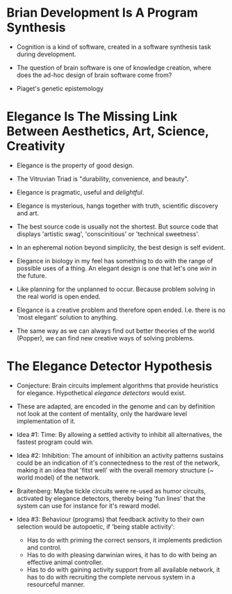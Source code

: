 # Brian Development Is A Program Synthesis

- Cognition is a kind of software, created in a software synthesis task during development. 

- The question of brain software is one of knowledge creation, where does the ad-hoc design of brain software come from? 
- Piaget's genetic epistemology

# Elegance Is The Missing Link Between Aesthetics, Art, Science, Creativity

- Elegance is the property of good design. 
- The Vitruvian Triad is "durability, convenience, and beauty".
- Elegance is pragmatic, useful and *delightful*. 
- Elegance is mysterious, hangs together with truth, scientific discovery and art. 
- The best source code is usually not the shortest. But source code that displays 'artistic swag', 'conscinitious' or 'technical sweetness'. 

- In an epheremal notion beyond simplicity, the best design is self evident.

- Elegance in biology in my feel has something to do with the range of possible uses of a thing. An elegant design is one that let's one 
  *win* in the future. 
- Like planning for the unplanned to occur. Because problem solving in the real world is open ended. 

- Elegance is a creative problem and therefore open ended. I.e. there is no 'most elegant' solution to anything.
- The same way as we can always find out better theories of the world (Popper), we can find new creative ways of solving problems. 

# The Elegance Detector Hypothesis

- Conjecture: Brain circuits implement algorithms that provide heuristics for elegance. Hypothetical *elegance detectors* would exist.
- These are adapted, are encoded in the genome and can by definition not look at the content of mentality, only the hardware level implementation of it. 
- Idea #1: Time: By allowing a settled activity to inhibit all alternatives, the fastest program could win.
- Idea #2: Inhibition: The amount of inhibition an activity patterns sustains could be an indication of it's connectedness to the rest of the network, 
  making it an idea that 'fitst well' with the overall memory structure (~ world model) of the network.

- Braitenberg: Maybe tickle circuits were re-used as humor circuits, activated by elegance detectors, thereby being 'fun lines' that 
  the system can use for instance for it's reward model.

- Idea #3: Behaviour (programs) that feedback activity to their own selection would be autopoetic, if 'being stable activity':
  - Has to do with priming the correct sensors, it implements prediction and control. 
  - Has to do with pleasing darwinian wires, it has to do with being an effective animal controller. 
  - Has to do with gaining activity support from all available network, it has to do with recruiting the complete nervous system in a resourceful manner.
  












<!-- # The Holy Grail Of Software Synthesis -->

<!-- - Figure out the essential components of open ended   -->

<!-- ## Approach 1:  -->

<!-- - Figure out what evolved adaptations the brain uses for it's software synth. task.  -->
<!-- - Exract the essential features and use them in a model.  -->
<!-- - It is possible that the essentials include a cultural context.  -->
<!--   In this case part of the challange could be embedding the machine in a useful way in human culture?  -->
  
  



